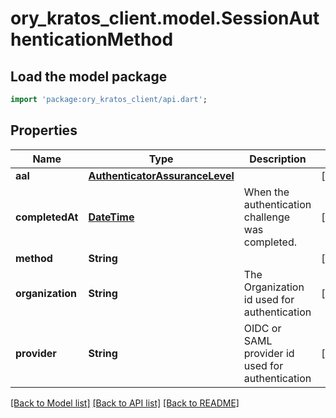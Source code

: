 # ory_kratos_client.model.SessionAuthenticationMethod

## Load the model package
```dart
import 'package:ory_kratos_client/api.dart';
```

## Properties
Name | Type | Description | Notes
------------ | ------------- | ------------- | -------------
**aal** | [**AuthenticatorAssuranceLevel**](AuthenticatorAssuranceLevel.md) |  | [optional] 
**completedAt** | [**DateTime**](DateTime.md) | When the authentication challenge was completed. | [optional] 
**method** | **String** |  | [optional] 
**organization** | **String** | The Organization id used for authentication | [optional] 
**provider** | **String** | OIDC or SAML provider id used for authentication | [optional] 

[[Back to Model list]](../README.md#documentation-for-models) [[Back to API list]](../README.md#documentation-for-api-endpoints) [[Back to README]](../README.md)


